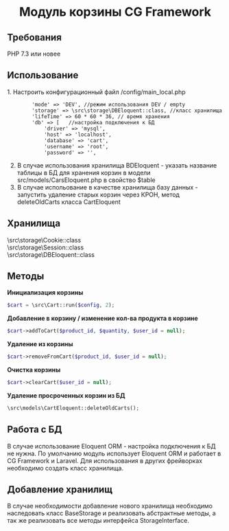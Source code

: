 <p align="center">
    <h1 align="center">Модуль корзины CG Framework</h1>

</p>
<p align="left">
<h2>Требования</h2>
PHP 7.3 или новее
<h2>Использование</h2>
1. Настроить конфигурационный файл /config/main_local.php

            'mode' => 'DEV', //режим использования DEV / empty
            'storage' => \src\storage\DBEloquent::class, //класс хранилища
            'lifeTime' => 60 * 60 * 36, // время хранения
            'db' => [   //настройка подключения к БД
                'driver' => 'mysql',
                'host' => 'localhost',
                'database' => 'cart',
                'username' => 'root',
                'password' => '',
           

2. В случае использования хранилища BDEloquent - указать название таблицы в БД для хранения корзин в модели src/models/CarsEloquent.php в свойство $table
3. В случае испольование в качестве хранилища базу данных - запустить удаление старых корзин через КРОН, метод deleteOldCarts класса CartEloquent
<h2>Хранилища</h2>
\src\storage\Cookie::class<br>
\src\storage\Session::class<br>
\src\storage\DBEloquent::class<br>


<h2>Методы</h2>

**Инициализация корзины**<br>
```php
$cart = \src\Cart::run($config, 2); 
```
**Добавление в корзину / изменение кол-ва продукта в корзине**<br>
```php
$cart->addToCart($product_id, $quantity, $user_id = null);
```
**Удаление из корзины**<br>
```php
$cart->removeFromCart($product_id, $user_id = null);
```
**Очистка корзины**<br>
```php
$cart->clearCart($user_id = null);
```
**Удаление просроченных корзин из БД**<br>
```php
\src\models\CartEloquent::deleteOldCarts();
```
<h2>Работа с БД</h2> 
В случае использование Eloquent ORM - настройка подключения к БД не нужна. 
По умолчанию модуль использует Eloquent ORM и работает в CG Framework и Laravel. Для использования в других фрейворках необходимо создать класс хранилища.

<h2>Добавление хранилищ</h2>
В случае необходимости добавление нового хранилища необходимо наследовать класс BaseStorage и реализовать абстрактные методы, а так же реализовать все методы интерфейса StorageInterface. 
